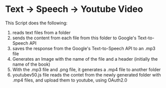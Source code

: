 # Text -> Speech -> Youtube Video

This Script does the following:
1. reads text files from a folder
2. sends the content from each file from this folder to Google's Text-to-Speech API
3. saves the response from the Google's Text-to-Speech API to an .mp3 file
4. Generates an Image with the name of the file and a header (initially the name of the book)
5. With the .mp3 file and .png file, it generates a .mp4 file to another folder
6. youtubev50.js file reads the contet from the newly generated folder with .mp4 files, and upload them to youtube, using OAuth2.0